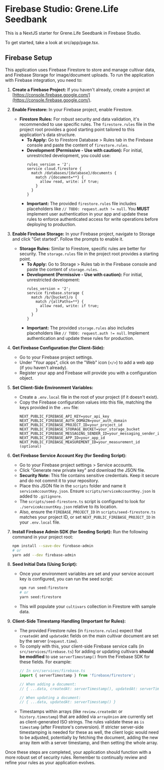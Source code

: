 
# Firebase Studio: Grene.Life Seedbank

This is a NextJS starter for Grene.Life Seedbank in Firebase Studio.

To get started, take a look at src/app/page.tsx.

## Firebase Setup

This application uses Firebase Firestore to store and manage cultivar data, and Firebase Storage for image/document uploads. To run the application with Firebase integration, you need to:

1.  **Create a Firebase Project:** If you haven't already, create a project at [https://console.firebase.google.com/](https://console.firebase.google.com/).
2.  **Enable Firestore:** In your Firebase project, enable Firestore.
    *   **Firestore Rules:** For robust security and data validation, it's recommended to use specific rules. The `firestore.rules` file in the project root provides a good starting point tailored to this application's data structure.
        *   **To Apply:** Go to Firestore Database > Rules tab in the Firebase console and paste the content of `firestore.rules`.
        *   **Development (Permissive - Use with caution):** For initial, unrestricted development, you could use:
            ```
            rules_version = '2';
            service cloud.firestore {
              match /databases/{database}/documents {
                match /{document=**} {
                  allow read, write: if true;
                }
              }
            }
            ```
        *   **Important:** The provided `firestore.rules` file includes placeholders like `// TODO: request.auth != null`. You **MUST** implement user authentication in your app and update these rules to enforce authenticated access for write operations before deploying to production.
3.  **Enable Firebase Storage:** In your Firebase project, navigate to Storage and click "Get started". Follow the prompts to enable it.
    *   **Storage Rules:** Similar to Firestore, specific rules are better for security. The `storage.rules` file in the project root provides a starting point.
        *   **To Apply:** Go to Storage > Rules tab in the Firebase console and paste the content of `storage.rules`.
        *   **Development (Permissive - Use with caution):** For initial, unrestricted development:
            ```
            rules_version = '2';
            service firebase.storage {
              match /b/{bucket}/o {
                match /{allPaths=**} {
                  allow read, write: if true;
                }
              }
            }
            ```
        *   **Important:** The provided `storage.rules` also includes placeholders like `// TODO: request.auth != null`. Implement authentication and update these rules for production.
4.  **Get Firebase Configuration (for Client-Side):**
    *   Go to your Firebase project settings.
    *   Under "Your apps", click on the "Web" icon (`</>`) to add a web app (if you haven't already).
    *   Register your app and Firebase will provide you with a configuration object.
5.  **Set Client-Side Environment Variables:**
    *   Create a `.env.local` file in the root of your project (if it doesn't exist).
    *   Copy the Firebase configuration values into this file, matching the keys provided in the `.env` file:
        ```
        NEXT_PUBLIC_FIREBASE_API_KEY=your_api_key
        NEXT_PUBLIC_FIREBASE_AUTH_DOMAIN=your_auth_domain
        NEXT_PUBLIC_FIREBASE_PROJECT_ID=your_project_id
        NEXT_PUBLIC_FIREBASE_STORAGE_BUCKET=your_storage_bucket
        NEXT_PUBLIC_FIREBASE_MESSAGING_SENDER_ID=your_messaging_sender_id
        NEXT_PUBLIC_FIREBASE_APP_ID=your_app_id
        NEXT_PUBLIC_FIREBASE_MEASUREMENT_ID=your_measurement_id (optional)
        ```
6.  **Get Firebase Service Account Key (for Seeding Script):**
    *   Go to your Firebase project settings > Service accounts.
    *   Click "Generate new private key" and download the JSON file.
    *   **Security Note:** This file contains sensitive credentials. Keep it secure and do not commit it to your repository.
    *   Place this JSON file in the `scripts` folder and name it `serviceAccountKey.json`. Ensure `scripts/serviceAccountKey.json` is added to `.gitignore`.
    *   The `scripts/seed-firestore.ts` script is configured to look for `./serviceAccountKey.json` relative to its location.
    *   Also, ensure the `FIREBASE_PROJECT_ID` in `scripts/seed-firestore.ts` matches your project ID, or set `NEXT_PUBLIC_FIREBASE_PROJECT_ID` in your `.env.local` file.

7.  **Install Firebase Admin SDK (for Seeding Script):**
    Run the following command in your project root:
    ```bash
    npm install --save-dev firebase-admin
    # or
    yarn add --dev firebase-admin
    ```

8.  **Seed Initial Data (Using Script):**
    *   Once your environment variables are set and your service account key is configured, you can run the seed script:
        ```bash
        npm run seed:firestore
        # or
        yarn seed:firestore
        ```
    *   This will populate your `cultivars` collection in Firestore with sample data.

9.  **Client-Side Timestamp Handling (Important for Rules):**
    *   The provided Firestore rules (in `firestore.rules`) expect that `createdAt` and `updatedAt` fields on the main cultivar document are set by the server (`request.time`).
    *   To comply with this, your client-side Firebase service calls (in `src/services/firebase.ts`) for adding or updating cultivars **should be modified** to use `serverTimestamp()` from the Firebase SDK for these fields. For example:
        ```typescript
        // In src/services/firebase.ts
        import { serverTimestamp } from 'firebase/firestore';

        // When adding a document:
        // { ...data, createdAt: serverTimestamp(), updatedAt: serverTimestamp() }

        // When updating a document:
        // { ...data, updatedAt: serverTimestamp() }
        ```
    *   Timestamps within arrays (like `review.createdAt` or `history.timestamp`) that are added via `arrayUnion` are currently set as client-generated ISO strings. The rules validate these as `is timestamp` (after Firestore's conversion). If stricter server-side timestamping is needed for these as well, the client logic would need to be adjusted, potentially by fetching the document, adding the new array item with a server timestamp, and then setting the whole array.

Once these steps are completed, your application should function with a more robust set of security rules. Remember to continually review and refine your rules as your application evolves.
